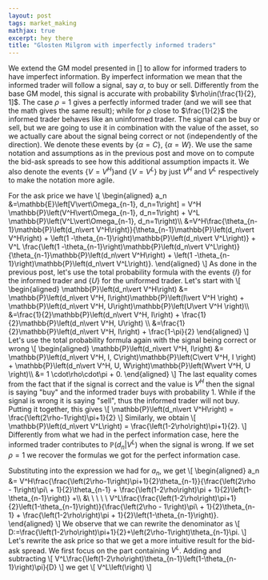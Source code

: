 ```yaml
---
layout: post
tags: market_making
mathjax: true
excerpt: hey there
title: "Glosten Milgrom with imperfectly informed traders"
---
```


We extend the GM model presented in [] to allow for informed traders to have imperfect information. 
By imperfect information we mean that the informed trader will follow a signal, say $\alpha$, to buy or sell. 
Differently from the base GM model, this signal is accurate with probability $\rho\in(\frac{1}{2}, 1]$. 
The case $\rho=1$ gives a perfectly informed trader (and we will see that the math gives the same result); 
while for $\rho$ close to $\frac{1}{2}$ the informed trader behaves like an uninformed trader. 
The signal can be buy or sell, but we are going to use it in combination with the value of the asset, so we actually 
care about the signal being correct or not (independently of the direction). 
We denote these events by $\{\alpha=C\},\ \{\alpha=W\}$. 
We use the same notation and assumptions as in the previous post and move on to compute the bid-ask spreads to see how 
this additional assumption impacts it. We also  denote the events $\{V=V^H\}$and $\{V=V^L\}$ by just $V^H$ and $V^L$ 
respectively to make the notation more agile.
  
For the ask price we have 
\\[
    \begin{aligned}
        a_n &=\mathbb{E}\left[V\vert\Omega_{n-1}, d_n=1\right] = V^H \mathbb{P}\left(V^H\vert\Omega_{n-1}, d_n=1\right) +  V^L \mathbb{P}\left(V^L\vert\Omega_{n-1}, d_n=1\right)\\\ 
        &=V^H\frac{\theta_{n-1}\mathbb{P}\left(d_n\vert V^H\right)}{\theta_{n-1}\mathbb{P}\left(d_n\vert V^H\right) + \left(1 -\theta_{n-1}\right)\mathbb{P}\left(d_n\vert V^L\right)} + V^L \frac{\left(1 -\theta_{n-1}\right)\mathbb{P}\left(d_n\vert V^L\right)}{\theta_{n-1}\mathbb{P}\left(d_n\vert V^H\right) + \left(1 -\theta_{n-1}\right)\mathbb{P}\left(d_n\vert V^L\right)}.
    \end{aligned}
\\]
As done in the previous post, let's use the total probability formula with the events $\{I\}$ for the informed trader and $\{U\}$ for the uniformed trader. Let's start with 
\\[
    \begin{aligned}
        \mathbb{P}\left(d_n\vert V^H\right) &= \mathbb{P}\left(d_n\vert V^H, I\right)\mathbb{P}\left(I\vert V^H \right) + \mathbb{P}\left(d_n\vert V^H, U\right)\mathbb{P}\left(U\vert V^H \right)\\\ 
        &=\frac{1}{2}\mathbb{P}\left(d_n\vert V^H, I\right) + \frac{1}{2}\mathbb{P}\left(d_n\vert V^H, U\right) \\\ &=\frac{1}{2}\mathbb{P}\left(d_n\vert V^H, I\right) + \frac{1-\pi}{2}
    \end{aligned}
\\]
Let's use the total probability formula again with the signal being correct or wrong
\\[
    \begin{aligned}
        \mathbb{P}\left(d_n\vert V^H, I\right) &= \mathbb{P}\left(d_n\vert V^H, I, C\right)\mathbb{P}\left(C\vert V^H, I \right) + \mathbb{P}\left(d_n\vert V^H, U, W\right)\mathbb{P}\left(W\vert V^H, U  \right)\\\ &= 1 \cdot\rho\cdot\pi + 0.
    \end{aligned}
\\]
The last equality comes from the fact that if the signal is correct and the value is $V^H$ then the signal is saying 
"buy" and the informed trader buys with probability $1$. While if the signal is wrong it is saying "sell", thus the 
informed trader will not buy. Putting it together, this gives
\\[
    \mathbb{P}\left(d_n\vert V^H\right) = \frac{\left(2\rho-1\right)\pi+1}{2}
\\]
Similarly, we obtain
\\[
    \mathbb{P}\left(d_n\vert V^L\right) = \frac{\left(1-2\rho\right)\pi+1}{2}.
\\]
Differently from what we had in the perfect information case, here the informed trader contributes to 
$\mathbb{P}\left(d_n\vert V^L\right)$ when the signal is wrong. If we set $\rho=1$ we recover the formulas we got for 
the perfect information case. 

Substituting into the expression we had for $a_n$, we get
\\[
    \begin{aligned}
        a_n &= V^H\frac{\frac{\left(2\rho-1\right)\pi+1}{2}\theta_{n-1}}{\frac{\left(2\rho - 1\right)\pi\ + 1}{2}\theta_{n-1} + \frac{\left(1-2\rho\right)\pi + 1}{2}\left(1-\theta_{n-1}\right)} 
        +\\\ &\ \ \ \ \ V^L\frac{\frac{\left(1-2\rho\right)\pi+1}{2}\left(1-\theta_{n-1}\right)}{\frac{\left(2\rho - 1\right)\pi\ + 1}{2}\theta_{n-1} + \frac{\left(1-2\rho\right)\pi + 1}{2}\left(1-\theta_{n-1}\right)}.
    \end{aligned}
\\]
We observe that we can rewrite the denominator as 
\\[
    D:=\frac{\left(1-2\rho\right)\pi+1}{2}+\left(2\rho-1\right)\theta_{n-1}\pi.
\\]
Let's rewrite the ask price so that we get a more intuitive result for the bid-ask spread. 
We first focus on the part containing $V^L$. Adding and subtracting 
\\[
    V^L\frac{\left(1-2\rho\right)\theta_{n-1}\left(1-\theta_{n-1}\right)\pi}{D}
\\]
we get 
\\[
    V^L\left(\right)
\\]
